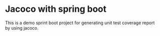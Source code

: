 # Jacoco with spring boot

This is a demo sprint boot project for generating unit test coverage report by using jacoco.

    
